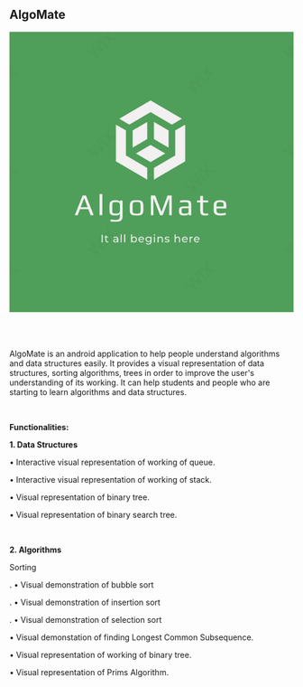 ## AlgoMate

<p align = "center">
<img src ="https://github.com/tarunh9/AlgoMate/blob/master/images/logo3.PNG">
</p>
<br>
<br>

<p>AlgoMate is an android application to help people understand algorithms and data structures easily.
It provides a visual representation of data structures, sorting algorithms, trees in order to improve the user's understanding of its working. 
It can help students and people who are starting to learn algorithms and data structures.
</p>

<br>
<p><b>Functionalities: </b></p>
<p><b> 1. Data Structures </b></p>
<p>• Interactive visual representation of working of queue.</p>
<p>• Interactive visual representation of working of stack.</p>
<p>• Visual representation of binary tree.</p>
<p>• Visual representation of binary search tree.</p>
<br>
<p><b> 2. Algorithms </b></p>
<p>Sorting</p>
<p>.             • Visual demonstration of bubble sort</p>
<p>.             • Visual demonstration of insertion sort</p>
<p>.             • Visual demonstration of selection sort</p>
<p>• Visual demonstation of finding Longest Common Subsequence.</p>
<p>• Visual representation of working of binary tree.</p>
<p>• Visual representation of Prims Algorithm.</p>





